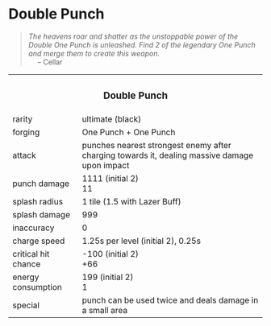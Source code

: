 # Double Punch

> *The heavens roar and shatter as the unstoppable power of the Double One Punch is unleashed. Find 2 of the legendary One Punch and merge them to create this weapon.* <br> &emsp; – Cellar


<table>
  <tr>
    <th colspan="2"> <h3> Double Punch </h3> </th>
  </tr>
  <tr>
    <td> rarity </td>
    <td> ultimate (black) </td> 
  </tr>
  <tr>
    <td> forging </td>
    <td> One Punch + One Punch </td> 
  </tr>
  <tr>
    <td> attack </td>
    <td> punches nearest strongest enemy after charging towards it, dealing massive damage upon impact </td> 
  </tr>
  <tr>
    <td> punch damage </td>
    <td> 1111 (initial 2) <br> 11 </td> 
  </tr>
  <tr>
    <td> splash radius </td>
    <td> 1 tile (1.5 with Lazer Buff) </td> 
  </tr>
  <tr>
    <td> splash damage </td>
    <td> 999 </td> 
  </tr>
  <tr>
    <td> inaccuracy </td>
    <td> 0 </td> 
  </tr>
  <tr>
    <td> charge speed </td>
    <td> 1.25s per level (initial 2), 0.25s </td> 
  </tr>
  <tr>
    <td> critical hit chance </td>
    <td> -100 (initial 2) <br> +66 </td> 
  </tr>
  <tr>
    <td> energy consumption </td>
    <td> 199 (initial 2) <br> 1 </td> 
  </tr>
  <tr>
    <td> special </td>
    <td> punch can be used twice and deals damage in a small area </td> 
  </tr>
</table>

